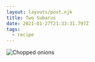 ```yaml
---
layout: layouts/post.njk
title: Two Subarus
date: 2021-01-27T21:33:31.797Z
tags:
  - recipe
---
```

![Chopped onions](/images/choppin_onions.png "Dice these onions")
